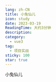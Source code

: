 ```yaml
---
lang: zh-CN
title: 小兔仙儿
icon: study
date: 2023-03-19
ReadingTime: 大约3分钟
description:
category:
  - vue3
tag:
  - 项目实战
sticky: 100
star: true
---
```


小兔仙儿

